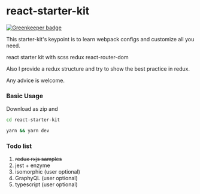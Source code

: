 # react-starter-kit

[![Greenkeeper badge](https://badges.greenkeeper.io/abrcdf1023/react-starter-kit.svg)](https://greenkeeper.io/)

This starter-kit's keypoint is to learn webpack configs and customize all you need.

react starter kit with scss redux react-router-dom

Also I provide a redux structure and try to show the best practice in redux.

Any advice is welcome.

### Basic Usage

Download as zip and

```sh
cd react-starter-kit
```

```sh
yarn && yarn dev
```

### Todo list

1. ~~redux rxjs samples~~
2. jest + enzyme
3. isomorphic (user optional)
4. GraphyQL (user optional)
5. typescript (user optional)
